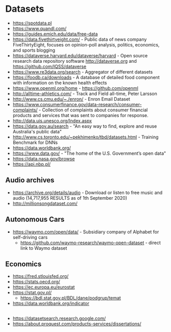 # Datasets

- https://spotdata.pl
- https://www.quandl.com/
- https://guides.emich.edu/data/free-data
- https://data.fivethirtyeight.com/ - Public data of news company FiveThirtyEight, focuses on opinion-poll analysis, politics, economics, and sports blogging
- https://dataverse.harvard.edu/dataverse/harvard - Open source research data repository software http://dataverse.org and https://github.com/IQSS/dataverse
- https://www.re3data.org/search - Aggregator of different datasets 
- https://foodb.ca/downloads - A database of detailed food component with information on the known health effects 
- https://www.openml.org/home - https://github.com/openml
- http://alltime-athletics.com/ - Track and Field all-time, Peter Larsson
- http://www.cs.cmu.edu/~./enron/ - Enron Email Dataset
- https://www.consumerfinance.gov/data-research/consumer-complaints/ - Collection of complaints about consumer financial products and services that was sent to companies for response.
- http://data.uis.unesco.org/Index.aspx
- https://data.gov.au/search - "An easy way to find, explore and reuse Australia's public data"
- http://www.cs.toronto.edu/~pekhimenko/tbd/datasets.html - Training Benchmark for DNNs
- https://data.worldbank.org/
- https://www.data.gov/ - "The home of the U.S. Government’s open data"
- https://data.nasa.gov/browse
- https://api.nbp.pl/

## Audio archives
- https://archive.org/details/audio - Download or listen to free music and audio (14,717,955 RESULTS as of 1th September 2020)
- http://millionsongdataset.com/

## Autonomous Cars
- https://waymo.com/open/data/ - Subsidiary company of Alphabet for self-driving cars
  - https://github.com/waymo-research/waymo-open-dataset - direct link to Waymo dataset

## Economics
- https://fred.stlouisfed.org/ 
- https://stats.oecd.org/ 
- https://ec.europa.eu/eurostat
- https://stat.gov.pl/
  - https://bdl.stat.gov.pl/BDL/dane/podgrup/temat
- https://data.worldbank.org/indicator
  
## 
- https://datasetsearch.research.google.com/
- https://about.proquest.com/products-services/dissertations/
